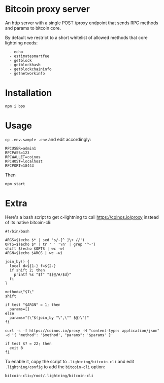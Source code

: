 # Bitcoin proxy server

An http server with a single POST /proxy endpoint that sends RPC methods and params to bitcoin core.

By default we restrict to a short whitelist of allowed methods that core lightning needs:

      - echo
      - estimatesmartfee
      - getblock
      - getblockhash
      - getblockchaininfo
      - getnetworkinfo


# Installation

    npm i bps

# Usage
    

`cp .env.sample .env` and edit accordingly:

    RPCUSER=admin1
    RPCPASS=123
    RPCWALLET=coinos
    RPCHOST=localhost
    RPCPORT=18443

Then
    
    npm start


# Extra

Here's a bash script to get c-lightning to call https://coinos.io/proxy instead of its native bitcoin-cli:

    #!/bin/bash

    ARGS=$(echo $* | sed 's/-[^ ]\+ //')
    OPTS=$(echo $* | tr ' ' '\n' | grep '^-')
    shift $(echo $OPTS | wc -w)
    ARGN=$(echo $ARGS | wc -w)

    join_by() {
      local d=${1-} f=${2-}
      if shift 2; then
        printf %s "$f" "${@/#/$d}"
      fi
    }

    method=\"$1\"
    shift

    if test "$ARGN" = 1; then
      params=[]
    else
      params="[\"$(join_by "\",\"" $@)\"]"
    fi

    curl -s -f https://coinos.io/proxy -H "content-type: application/json" -d '{ "method": '$method', "params": '$params' }'

    if test $? = 22; then
      exit 8
    fi

To enable it, copy the script to `.lightning/bitcoin-cli` and edit `.lightning/config` to add the `bitcoin-cli` option:

    bitcoin-cli=/root/.lightning/bitcoin-cli
